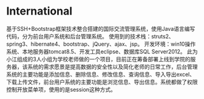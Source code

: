# International
基于SSH+Bootstrap框架技术整合搭建的国际交流管理系统，使用Java语言编写代码，分为前台用户系统和后台管理系统。
使用到的技术栈：struts2、spring3、hibernate4、bootstrap、jQuery、ajax、jsp。
开发环境：win10操作系统、本地服务器tomcat8.5、开发工具eclipse、数据库SQL Server2012。
此为小江组成的3人小组为学校老师做的一个项目，目前正在筹备部署上线到学院的服务器，该系统的需求愿景是提高数据的安全性以及简化老师的日常工作，后台管理系统的主要功能是添加信息、删除信息、修改信息、查询信息、导入导出excel、下载上传文件，前台用户系统的主要功能是浏览信息、导出信息。系统都做了权限控制开放菜单项，使用的是session这种方式。

